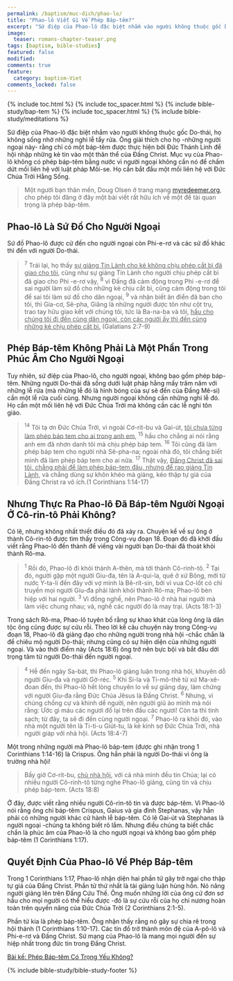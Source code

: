 ```yaml
---
permalink: /baptism/muc-dich/phao-lo/
title: "Phao-lô Viết Gì Về Phép Báp-têm?"
excerpt: "Sứ điệp của Phao-lô đặc biệt nhắm vào người không thuộc gốc Do-thái, họ không sống nhờ những nghi lễ tẩy rửa. Ông giải thích cho họ -những người ngoại này- rằng chỉ có một báp-têm được thực hiện bởi Đức Thánh Linh để hội nhập những kẻ tin vào một thân thể của Đấng Christ. Mục vụ của Phao-lô không có phép báp-têm bằng nước vì người ngoại không cần nó để chấm dứt mối liên hệ với luật pháp Môi-se. Họ cần bắt đầu một mối liên hệ với Đức Chúa Trời Hằng Sống.."
image: 
  teaser: romans-chapter-teaser.png
tags: [baptism, bible-studies]
featured: false
modified:
comments: true
feature:
  category: baptism-Viet
comments_locked: false
---
```


{% include toc.html %}
{% include toc_spacer.html %}
{% include bible-study/bap-tem %}
{% include toc_spacer.html %}
{% include bible-study/meditations %}

Sứ điệp của Phao-lô đặc biệt nhắm vào người không thuộc gốc Do-thái, họ không sống nhờ những nghi lễ tẩy rửa. Ông giải thích cho họ -những người ngoại này- rằng chỉ có một báp-têm được thực hiện bởi Đức Thánh Linh để hội nhập những kẻ tin vào một thân thể của Đấng Christ. Mục vụ của Phao-lô không có phép báp-têm bằng nước vì người ngoại không cần nó để chấm dứt mối liên hệ với luật pháp Môi-se. Họ cần bắt đầu một mối liên hệ với Đức Chúa Trời Hằng Sống.

> Một người bạn thân mến, Doug Olsen ở trang mạng <a href="http://myredeemer.org">myredeemer.org</a>, cho phép tôi đăng ở đây một bài viết rất hữu ích về một đề tài quan trọng là phép báp-têm.

## Phao-lô Là Sứ Đồ Cho Người Ngoại

Sứ đồ Phao-lô được cử đến cho người ngoại còn Phi-e-rơ và các sứ đồ khác thì đến với người Do-thái.

> <sup>7</sup> Trái lại, họ thấy <u>sự giảng Tin Lành cho kẻ không chịu phép cắt bì đã giao cho tôi</u>, cũng như sự giảng Tin Lành cho người chịu phép cắt bì đã giao cho Phi -e-rơ vậy, <sup>8</sup> vì Ðấng đã cảm động trong Phi -e-rơ để sai người làm sứ đồ cho những kẻ chịu cắt bì, cũng cảm động trong tôi để sai tôi làm sứ đồ cho dân ngoại, <sup>9</sup> và nhận biết ân điển đã ban cho tôi, thì Gia-cơ, Sê-pha, Giăng là những người được tôn như cột trụ, trao tay hữu giao kết với chúng tôi, tức là Ba-na-ba và tôi, <u>hầu cho chúng tôi đi đến cùng dân ngoại, còn các người ấy thì đến cùng những kẻ chịu phép cắt bì.</u> (Galatians 2:7-9)

## Phép Báp-têm Không Phải Là Một Phần Trong Phúc Âm Cho Người Ngoại

Tuy nhiên, sứ điệp của Phao-lô, cho người ngoại, không bao gồm phép báp-têm. Những người Do-thái đã sống dưới luật pháp hằng mấy trăm năm với những lễ rửa (mà những lễ đó là hình bóng của sự sẽ đến của Đấng Mê-si) cần một lễ rửa cuối cùng. Nhưng người ngoại không cần những nghi lễ đó. Họ cần một mối liên hệ với Đức Chúa Trời mà không cần các lễ nghi tôn giáo.

> <sup>14</sup> Tôi tạ ơn Ðức Chúa Trời, vì ngoài Cơ-rít-bu và Gai-út, <u>tôi chưa từng làm phép báp tem cho ai trong anh em</u>, <sup>15</sup> hầu cho chẳng ai nói rằng anh em đã nhơn danh tôi mà chịu phép báp tem. <sup>16</sup> Tôi cũng đã làm phép báp tem cho người nhà Sê-pha-na; ngoài nhà đó, tôi chẳng biết mình đã làm phép báp tem cho ai nữa. <sup>17</sup> Thật vậy, <u>Ðấng Christ đã sai tôi, chẳng phải để làm phép báp-tem đâu, nhưng để rao giảng Tin Lành</u>, và chẳng dùng sự khôn khéo mà giảng, kẻo thập tự giá của Ðấng Christ ra vô ích.(1 Corinthians 1:14-17)

## Nhưng Thực Ra Phao-lô Đã Báp-têm Người Ngoại Ở Cô-rin-tô Phải Không?

Có lẽ, nhưng không nhất thiết điều đó đã xảy ra. Chuyện kể về sự ông ở thành Cô-rin-tô được tìm thấy trong Công-vụ đoạn 18. Đoạn đó đã khởi đầu viết rằng Phao-lô đến thành để viếng vài người bạn Do-thái đã thoát khỏi thành Rô-ma.

> <sup>1</sup> Rồi đó, Phao-lô đi khỏi thành A-thên, mà tới thành Cô-rinh-tô. <sup>2</sup> Tại đó, người gặp một người Giu-đa, tên là A-qui-la, quê ở xứ Bông, mới từ nước Y-ta-li đến đây với vợ mình là Bê-rít-sin, bởi vì vua Cơ-lốt có chỉ truyền mọi người Giu-đa phải lánh khỏi thành Rô-ma; Phao-lô bèn hiệp với hai người. <sup>3</sup> Vì đồng nghề, nên Phao-lô ở nhà hai người mà làm việc chung nhau; vả, nghề các người đó là may trại. (Acts 18:1-3)

Trong sách Rô-ma, Phao-lô tuyên bố rằng sự khao khát của lòng ông là dân tộc ông cũng được sự cứu rỗi. Theo lời kể câu chuyện này trong Công-vụ đoạn 18, Phao-lô đã giảng đạo cho những người trong nhà hội -chắc chắn là để chiêu mộ người Do-thái; nhưng cũng có sự hiện diện của những người ngoại. Và vào thời điểm này (Acts 18:6) ông trở nên bực bội và bắt đầu dời trọng tâm từ người Do-thái đến người ngoại.

> <sup>4</sup> Hễ đến ngày Sa-bát, thì Phao-lô giảng luận trong nhà hội, khuyên dỗ người Giu-đa và người Gờ-réc. <sup>5</sup> Khi Si-la và Ti-mô-thê từ xứ Ma-xê-đoan đến, thì Phao-lô hết lòng chuyên lo về sự giảng dạy, làm chứng với người Giu-đa rằng Ðức Chúa Jêsus là Ðấng Christ. <sup>6</sup> Nhưng, vì chúng chống cự và khinh dể người, nên người giũ áo mình mà nói rằng: Ước gì máu các ngươi đổ lại trên đầu các ngươi! Còn ta thì tinh sạch; từ đây, ta sẽ đi đến cùng người ngoại. <sup>7</sup> Phao-lô ra khỏi đó, vào nhà một người tên là Ti-ti-u Giút-tu, là kẻ kính sợ Ðức Chúa Trời, nhà người giáp với nhà hội. (Acts 18:4-7)

Một trong những người mà Phao-lô báp-tem (được ghi nhận trong 1 Corinthians 1:14-16) là Crispus. Ông hẳn phải là người Do-thái vì ông là trưởng nhà hội!

> Bấy giờ Cơ-rít-bu, <u>chủ nhà hội</u>, với cả nhà mình đều tin Chúa; lại có nhiều người Cô-rinh-tô từng nghe Phao-lô giảng, cũng tin và chịu phép báp-tem. (Acts 18:8)

Ở đây, được viết rằng nhiều người Cô-rin-tô tin và được báp-têm. Vì Phao-lô nói rằng ông chỉ báp-têm Crispus, Gaius và gia đình Stephanas, vậy hẳn phải có những người khác cử hành lễ báp-têm. Có lẽ Gai-út và Stephanas là người ngoại -chúng ta không biết rõ lắm. Nhưng điều chúng ta biết chắc chắn là phúc âm của Phao-lô là cho người ngoại và không bao gồm phép báp-têm (1 Corinthians 1:17).

## Quyết Định Của Phao-lô Về Phép Báp-têm

Trong 1 Corinthians 1:17, Phao-lô nhận diện hai phần tử gây trở ngại cho thập tự giá của Đấng Christ. Phần tử thứ nhất là tài giảng luận hùng hồn. Nó nâng người giảng lên trên Đấng Cứu Thế. Ông muốn những lời của ông cứ đơn sơ hầu cho mọi người có thể hiểu được -đó là sự cứu rỗi của họ chỉ nương hoàn toàn trên quyền năng của Đức Chúa Trời (2 Corinthians 2:1-5).

Phần tử kia là phép báp-têm. Ông nhận thấy rằng nó gây sự chia rẽ trong hội thánh (1 Corinthians 1:10-17). Các tín đồ trở thành môn đệ của A-pô-lô và Phi-e-rơ và Đấng Christ. Sứ mạng của Phao-lô là mang mọi người đến sự hiệp nhất trong đức tin trong Đấng Christ.

<a href="{{ site.url }}/baptism/cuu-roi/">Bài kế: Phép Báp-têm Có Trọng Yếu Không?</a>

{% include bible-study/bible-study-footer %}
